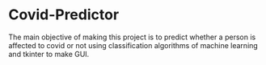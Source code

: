 # Covid-Predictor
The main objective of making this project is to predict whether a person is affected to covid or not using classification algorithms of machine learning and tkinter to make GUI.
